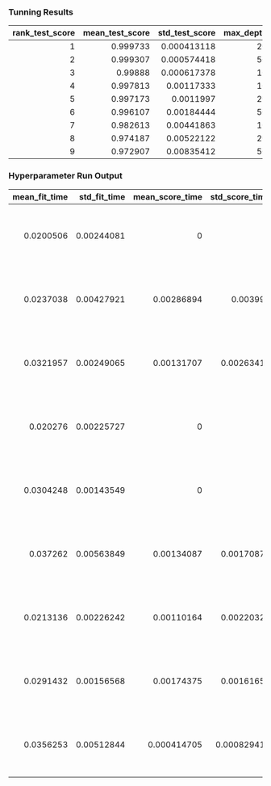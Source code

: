 ### Tunning Results

|   rank_test_score |   mean_test_score |   std_test_score |   max_depth |   n_estimators |   random_state |
|------------------:|------------------:|-----------------:|------------:|---------------:|---------------:|
|                 1 |          0.999733 |      0.000413118 |          20 |              5 |           1993 |
|                 2 |          0.999307 |      0.000574418 |          50 |              5 |           1993 |
|                 3 |          0.99888  |      0.000617378 |          10 |              5 |           1993 |
|                 4 |          0.997813 |      0.00117333  |          10 |              4 |           1993 |
|                 5 |          0.997173 |      0.0011997   |          20 |              4 |           1993 |
|                 6 |          0.996107 |      0.00184444  |          50 |              4 |           1993 |
|                 7 |          0.982613 |      0.00441863  |          10 |              2 |           1993 |
|                 8 |          0.974187 |      0.00522122  |          20 |              2 |           1993 |
|                 9 |          0.972907 |      0.00835412  |          50 |              2 |           1993 |

### Hyperparameter Run Output

|   mean_fit_time |   std_fit_time |   mean_score_time |   std_score_time |   param_max_depth |   param_n_estimators |   param_random_state | params                                                     |   split0_test_score |   split1_test_score |   split2_test_score |   split3_test_score |   split4_test_score |   mean_test_score |   std_test_score |   rank_test_score |
|----------------:|---------------:|------------------:|-----------------:|------------------:|---------------------:|---------------------:|:-----------------------------------------------------------|--------------------:|--------------------:|--------------------:|--------------------:|--------------------:|------------------:|-----------------:|------------------:|
|       0.0200506 |     0.00244081 |       0           |      0           |                10 |                    2 |                 1993 | {'max_depth': 10, 'n_estimators': 2, 'random_state': 1993} |            0.9776   |            0.982933 |            0.9776   |            0.9872   |            0.987733 |          0.982613 |      0.00441863  |                 7 |
|       0.0237038 |     0.00427921 |       0.00286894  |      0.003995    |                10 |                    4 |                 1993 | {'max_depth': 10, 'n_estimators': 4, 'random_state': 1993} |            0.997333 |            0.9984   |            0.996267 |            0.997333 |            0.999733 |          0.997813 |      0.00117333  |                 4 |
|       0.0321957 |     0.00249065 |       0.00131707  |      0.00263414  |                10 |                    5 |                 1993 | {'max_depth': 10, 'n_estimators': 5, 'random_state': 1993} |            0.9992   |            0.997867 |            0.998667 |            0.998933 |            0.999733 |          0.99888  |      0.000617378 |                 3 |
|       0.020276  |     0.00225727 |       0           |      0           |                20 |                    2 |                 1993 | {'max_depth': 20, 'n_estimators': 2, 'random_state': 1993} |            0.967733 |            0.976    |            0.971467 |            0.9832   |            0.972533 |          0.974187 |      0.00522122  |                 8 |
|       0.0304248 |     0.00143549 |       0           |      0           |                20 |                    4 |                 1993 | {'max_depth': 20, 'n_estimators': 4, 'random_state': 1993} |            0.995467 |            0.9984   |            0.996    |            0.997867 |            0.998133 |          0.997173 |      0.0011997   |                 5 |
|       0.037262  |     0.00563849 |       0.00134087  |      0.00170874  |                20 |                    5 |                 1993 | {'max_depth': 20, 'n_estimators': 5, 'random_state': 1993} |            1        |            0.999733 |            0.998933 |            1        |            1        |          0.999733 |      0.000413118 |                 1 |
|       0.0213136 |     0.00226242 |       0.00110164  |      0.00220327  |                50 |                    2 |                 1993 | {'max_depth': 50, 'n_estimators': 2, 'random_state': 1993} |            0.982133 |            0.9688   |            0.961867 |            0.9832   |            0.968533 |          0.972907 |      0.00835412  |                 9 |
|       0.0291432 |     0.00156568 |       0.00174375  |      0.00161652  |                50 |                    4 |                 1993 | {'max_depth': 50, 'n_estimators': 4, 'random_state': 1993} |            0.9968   |            0.9968   |            0.992533 |            0.997867 |            0.996533 |          0.996107 |      0.00184444  |                 6 |
|       0.0356253 |     0.00512844 |       0.000414705 |      0.000829411 |                50 |                    5 |                 1993 | {'max_depth': 50, 'n_estimators': 5, 'random_state': 1993} |            0.999467 |            0.999733 |            0.9984   |            1        |            0.998933 |          0.999307 |      0.000574418 |                 2 |

